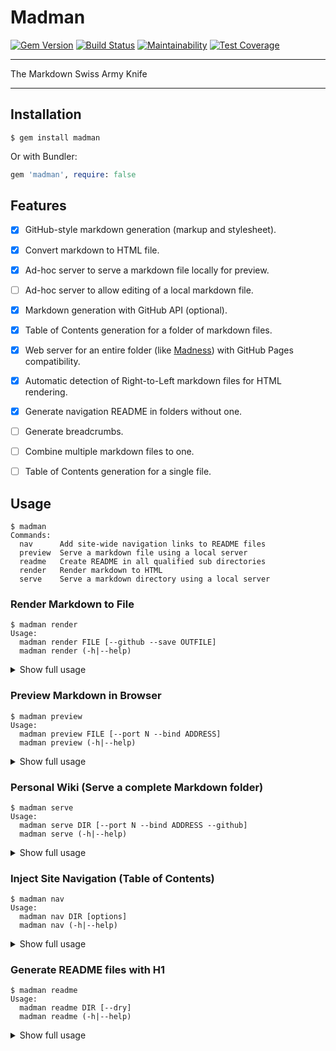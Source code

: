 Madman
==================================================

[![Gem Version](https://badge.fury.io/rb/madman.svg)](https://badge.fury.io/rb/madman)
[![Build Status](https://travis-ci.com/DannyBen/madman.svg?branch=master)](https://travis-ci.com/DannyBen/madman)
[![Maintainability](https://api.codeclimate.com/v1/badges/506449ea988f5518425d/maintainability)](https://codeclimate.com/github/DannyBen/madman/maintainability)
[![Test Coverage](https://api.codeclimate.com/v1/badges/506449ea988f5518425d/test_coverage)](https://codeclimate.com/github/DannyBen/madman/test_coverage)


---

The Markdown Swiss Army Knife

---

Installation
--------------------------------------------------

```
$ gem install madman
```

Or with Bundler:

```ruby
gem 'madman', require: false
```



Features
--------------------------------------------------

- [x] GitHub-style markdown generation (markup and stylesheet).
- [x] Convert markdown to HTML file.
- [x] Ad-hoc server to serve a markdown file locally for preview.
- [ ] Ad-hoc server to allow editing of a local markdown file.
- [x] Markdown generation with GitHub API (optional).
- [x] Table of Contents generation for a folder of markdown files.
- [x] Web server for an entire folder (like [Madness][1]) with GitHub Pages 
      compatibility.
- [x] Automatic detection of Right-to-Left markdown files for HTML rendering.
- [x] Generate navigation README in folders without one.
- [ ] Generate breadcrumbs.
- [ ] Combine multiple markdown files to one.
- [ ] Table of Contents generation for a single file.



Usage
--------------------------------------------------

<!-- usage -->

```
$ madman
Commands:
  nav      Add site-wide navigation links to README files
  preview  Serve a markdown file using a local server
  readme   Create README in all qualified sub directories
  render   Render markdown to HTML
  serve    Serve a markdown directory using a local server
```

<!-- usage -->

### Render Markdown to File

<!-- render -->

```
$ madman render
Usage:
  madman render FILE [--github --save OUTFILE]
  madman render (-h|--help)
```

<!-- render -->

<details><summary>Show full usage</summary>
<!-- render-help -->

```
$ madman render --help
Render markdown to HTML

Usage:
  madman render FILE [--github --save OUTFILE]
  madman render (-h|--help)

Options:
  --github
    Render using the GitHub API
    Requires setting the GITHUB_ACCESS_TOKEN environment variable

  --save OUTFILE
    Save the output to a file

  -h --help
    Show this help

Parameters:
  FILE
    The input markdown file

Environment Variables:
  GITHUB_ACCESS_TOKEN
    Your GitHub API access token
    Generate one here: https://github.com/settings/tokens

Examples:
  madman render README.md
  madman render README.md --github
  madman render README.md --save out.html
```

<!-- render-help -->
</details>

### Preview Markdown in Browser

<!-- preview -->

```
$ madman preview
Usage:
  madman preview FILE [--port N --bind ADDRESS]
  madman preview (-h|--help)
```

<!-- preview -->

<details><summary>Show full usage</summary><!-- preview-help -->

```
$ madman preview --help
Serve a markdown file using a local server

This command will start a local server with two endpoints:
  /         will render the markdown with the default renderer
  /github   will render with the GitHub API

Usage:
  madman preview FILE [--port N --bind ADDRESS]
  madman preview (-h|--help)

Options:
  -p --port N
    Set server port [default: 3000]

  -b --bind ADDRESS
    Set server listen address [default: 0.0.0.0]

  -h --help
    Show this help

Parameters:
  FILE
    The input markdown file

Environment Variables:
  GITHUB_ACCESS_TOKEN
    Your GitHub API access token
    Required only if you wish to use the '/github' endpoint
    Generate one here: https://github.com/settings/tokens

Examples:
  madman preview README.md
  madman preview README.md -p4000
```

<!-- preview-help --></details>


### Personal Wiki (Serve a complete Markdown folder)

<!-- serve -->

```
$ madman serve
Usage:
  madman serve DIR [--port N --bind ADDRESS --github]
  madman serve (-h|--help)
```

<!-- serve -->

<details><summary>Show full usage</summary><!-- serve-help -->

```
$ madman serve --help
Serve a markdown directory using a local server

Usage:
  madman serve DIR [--port N --bind ADDRESS --github]
  madman serve (-h|--help)

Options:
  --github
    Use the GitHub API renderer instead of the default one

  -p --port N
    Set server port [default: 3000]

  -b --bind ADDRESS
    Set server listen address [default: 0.0.0.0]

  -h --help
    Show this help

Parameters:
  DIR
    The directory containing markdown files

Environment Variables:
  GITHUB_ACCESS_TOKEN
    Your GitHub API access token
    Required only if you wish to use the '/github' endpoint
    Generate one here: https://github.com/settings/tokens

Examples:
  madman serve
  madman serve path/to/docs -p4000 --github
```

<!-- serve-help --></details>


### Inject Site Navigation (Table of Contents)

<!-- nav -->

```
$ madman nav
Usage:
  madman nav DIR [options]
  madman nav (-h|--help)
```

<!-- nav -->

<details><summary>Show full usage</summary><!-- nav-help -->

```
$ madman nav --help
Add site-wide navigation links to README files

This command generates a Table of Contents for a directory, and injects it to a
file. In addition, it supports recursive execution, which will add a Table of
Contents to all README files (or a filename of your choice) in all the
subfolders, creating nagigation pages for an entire Markdown site.

Usage:
  madman nav DIR [options]
  madman nav (-h|--help)

Options:
  -f --force
    Inject TOC to all README files, even if they do not have a marker

  -m --marker TEXT
    Look for an HTML comment with <!-- TEXT --> [default: nav]

  -d --depth N
    The depth of the table of contents [default: 1]

  -v --verbose
    Show the updated README content

  -t --target NAME
    Set the target filename to look for. [default: README.md]

  -r --recursive
    Inject to all target files

  -y --dry
    Do not save the updated files, just show what will happen

  -h --help
    Show this help

Parameters:
  DIR
    The directory containing markdown files

Examples:
  madman nav
  madman nav path/to/docs --force --marker toc
  madman nav path/to/docs --dry -v -d2
```

<!-- nav-help --></details>


### Generate README files with H1

<!-- readme -->

```
$ madman readme
Usage:
  madman readme DIR [--dry]
  madman readme (-h|--help)
```

<!-- readme -->

<details><summary>Show full usage</summary><!-- readme-help -->

```
$ madman readme --help
Create README in all qualified sub directories

This command generates README.md files in all subdirectories. Each file will
receive an H1 caption with the name of the folder it resides in. This command is
designed to assist in preparing a folder for table of contents injection.

Usage:
  madman readme DIR [--dry]
  madman readme (-h|--help)

Options:
  -y --dry
    Only show what will be created, don't make any changes

  -h --help
    Show this help

Parameters:
  DIR
    The directory containing markdown files

Examples:
  madman readme .
  madman readme path/to/docs --dry
```

<!-- readme-help --></details>


[1]: https://github.com/DannyBen/madness
